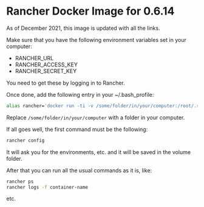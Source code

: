 # Rancher Docker Image for 0.6.14
As of December 2021, this image is updated with all the links.

Make sure that you have the following environment variables set in your computer:
* RANCHER_URL
* RANCHER_ACCESS_KEY
* RANCHER_SECRET_KEY

You need to get these by logging in to Rancher.

Once done, add the following entry in your ~/.bash_profile:
```bash
alias rancher='docker run -ti -v /some/folder/in/your/computer:/root/.rancher -e RANCHER_URL=$RANCHER_URL -e RANCHER_ACCESS_KEY=$RANCHER_ACCESS_KEY -e RANCHER_SECRET_KEY=$RANCHER_SECRET_KEY rancher_local'
```

Replace `/some/folder/in/your/computer` with a folder in your computer.

If all goes well, the first command must be the following:
```bash
rancher config
```

It will ask you for the environments, etc. and it will be saved in the volume folder.

After that you can run all the usual commands as it is, like:
```bash
rancher ps
rancher logs -f container-name
```

etc.